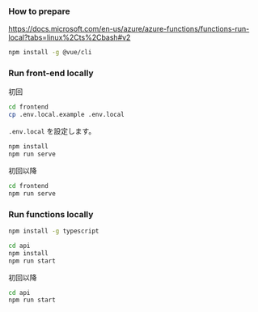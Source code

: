 ### How to prepare

https://docs.microsoft.com/en-us/azure/azure-functions/functions-run-local?tabs=linux%2Cts%2Cbash#v2

```bash
npm install -g @vue/cli
```

### Run front-end locally

初回

```bash
cd frontend
cp .env.local.example .env.local
```

`.env.local` を設定します。

```bash
npm install
npm run serve
```

初回以降

```bash
cd frontend
npm run serve
```

### Run functions locally

```bash
npm install -g typescript

cd api
npm install
npm run start
```

初回以降

```bash
cd api
npm run start
```
